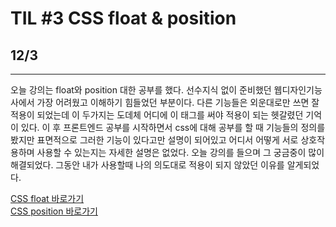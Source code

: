 # TIL #3 CSS float & position
## 12/3


***
오늘 강의는 float와 position 대한 공부를 했다. 선수지식 없이 준비했던 웹디자인기능사에서 가장 어려웠고 이해하기 힘들었던 부분이다. 다른 기능들은 외운대로만 쓰면 잘 적용이 되었는데 이 두가지는 도데체 어디에 이 태그를 써야 적용이 되는 헷갈렸던 기억이 있다. 이 후 프론트엔드 공부를 시작하면서 css에 대해 공부를 할 때 기능들의 정의를 봤지만 표면적으로 그러한 기능이 있다고만 설명이 되어있고 어디서 어떻게 서로 상호작용하며 사용할 수 있는지는 자세한 설명은 없었다. 오늘 강의를 들으며 그 궁금중이 많이 해결되었다. 그동안 내가 사용할때 나의 의도대로 적용이 되지 않았던 이유를 알게되었다. 

[CSS float 바로가기](https://github.com/mrlee323/TIL/blob/main/HTML_CSS/css_float.md)  
[CSS position 바로가기](https://github.com/mrlee323/TIL/blob/main/HTML_CSS/css_position.md)



